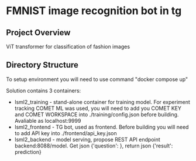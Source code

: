 # FMNIST image recognition bot in tg

## Project Overview

ViT transformer for classification of fashion images

## Directory Structure

To setup environment you will need to use command "docker compose up"

Solution contains 3 containers:
* lsml2_training - stand-alone container for training model. For experiment tracking COMET ML was used, you will need to add you COMET KEY and COMET WORKSPACE into ./training/config.json before building. Avaliable as localhost:9999
* lsml2_frontend - TG bot, used as frontend. Before building you will need to add API key into ./frontend/api_key.json
* lsml2_backend - model serving, propose REST API endpoint backend:8088/model. Get json {'question': <base64 encoded image>}, return json {'result': prediction}


